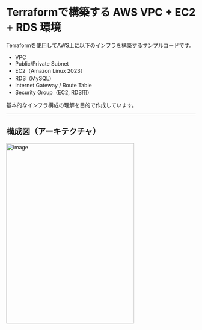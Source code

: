 # Terraformで構築する AWS VPC + EC2 + RDS 環境

Terraformを使用してAWS上に以下のインフラを構築するサンプルコードです。

- VPC
- Public/Private Subnet
- EC2（Amazon Linux 2023）
- RDS（MySQL）
- Internet Gateway / Route Table
- Security Group（EC2, RDS用）

基本的なインフラ構成の理解を目的で作成しています。

---

## 構成図（アーキテクチャ）
<img width="340" height="479" alt="image" src="https://github.com/user-attachments/assets/e2edcca3-a0d8-4a3b-83c1-bbca8f0b3c1f" />

